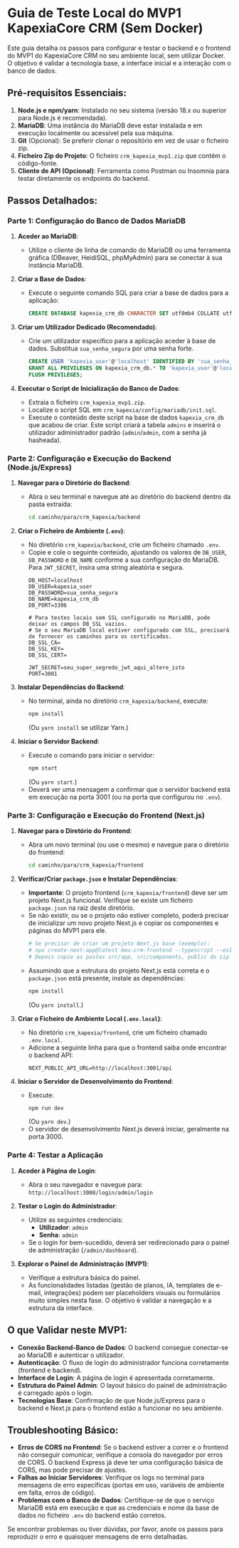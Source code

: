 # Guia de Teste Local do MVP1 KapexiaCore CRM (Sem Docker)

Este guia detalha os passos para configurar e testar o backend e o frontend do MVP1 do KapexiaCore CRM no seu ambiente local, sem utilizar Docker. O objetivo é validar a tecnologia base, a interface inicial e a interação com o banco de dados.

## Pré-requisitos Essenciais:

1.  **Node.js e npm/yarn**: Instalado no seu sistema (versão 18.x ou superior para Node.js é recomendada).
2.  **MariaDB**: Uma instância do MariaDB deve estar instalada e em execução localmente ou acessível pela sua máquina.
3.  **Git** (Opcional): Se preferir clonar o repositório em vez de usar o ficheiro zip.
4.  **Ficheiro Zip do Projeto**: O ficheiro `crm_kapexia_mvp1.zip` que contém o código-fonte.
5.  **Cliente de API (Opcional)**: Ferramenta como Postman ou Insomnia para testar diretamente os endpoints do backend.

## Passos Detalhados:

### Parte 1: Configuração do Banco de Dados MariaDB

1.  **Aceder ao MariaDB**:
    *   Utilize o cliente de linha de comando do MariaDB ou uma ferramenta gráfica (DBeaver, HeidiSQL, phpMyAdmin) para se conectar à sua instância MariaDB.

2.  **Criar a Base de Dados**:
    *   Execute o seguinte comando SQL para criar a base de dados para a aplicação:
        ```sql
        CREATE DATABASE kapexia_crm_db CHARACTER SET utf8mb4 COLLATE utf8mb4_unicode_ci;
        ```

3.  **Criar um Utilizador Dedicado (Recomendado)**:
    *   Crie um utilizador específico para a aplicação aceder à base de dados. Substitua `sua_senha_segura` por uma senha forte.
        ```sql
        CREATE USER 'kapexia_user'@'localhost' IDENTIFIED BY 'sua_senha_segura';
        GRANT ALL PRIVILEGES ON kapexia_crm_db.* TO 'kapexia_user'@'localhost';
        FLUSH PRIVILEGES;
        ```

4.  **Executar o Script de Inicialização do Banco de Dados**:
    *   Extraia o ficheiro `crm_kapexia_mvp1.zip`.
    *   Localize o script SQL em `crm_kapexia/config/mariadb/init.sql`.
    *   Execute o conteúdo deste script na base de dados `kapexia_crm_db` que acabou de criar. Este script criará a tabela `admins` e inserirá o utilizador administrador padrão (`admin`/`admin`, com a senha já hasheada).

### Parte 2: Configuração e Execução do Backend (Node.js/Express)

1.  **Navegar para o Diretório do Backend**:
    *   Abra o seu terminal e navegue até ao diretório do backend dentro da pasta extraída:
        ```bash
        cd caminho/para/crm_kapexia/backend
        ```

2.  **Criar o Ficheiro de Ambiente (`.env`)**:
    *   No diretório `crm_kapexia/backend`, crie um ficheiro chamado `.env`.
    *   Copie e cole o seguinte conteúdo, ajustando os valores de `DB_USER`, `DB_PASSWORD` e `DB_NAME` conforme a sua configuração do MariaDB. Para `JWT_SECRET`, insira uma string aleatória e segura.
        ```env
        DB_HOST=localhost
        DB_USER=kapexia_user
        DB_PASSWORD=sua_senha_segura
        DB_NAME=kapexia_crm_db
        DB_PORT=3306

        # Para testes locais sem SSL configurado no MariaDB, pode deixar os campos DB_SSL vazios.
        # Se o seu MariaDB local estiver configurado com SSL, precisará de fornecer os caminhos para os certificados.
        DB_SSL_CA=
        DB_SSL_KEY=
        DB_SSL_CERT=

        JWT_SECRET=seu_super_segredo_jwt_aqui_altere_isto
        PORT=3001
        ```

3.  **Instalar Dependências do Backend**:
    *   No terminal, ainda no diretório `crm_kapexia/backend`, execute:
        ```bash
        npm install
        ```
        (Ou `yarn install` se utilizar Yarn.)

4.  **Iniciar o Servidor Backend**:
    *   Execute o comando para iniciar o servidor:
        ```bash
        npm start
        ```
        (Ou `yarn start`.)
    *   Deverá ver uma mensagem a confirmar que o servidor backend está em execução na porta 3001 (ou na porta que configurou no `.env`).

### Parte 3: Configuração e Execução do Frontend (Next.js)

1.  **Navegar para o Diretório do Frontend**:
    *   Abra um novo terminal (ou use o mesmo) e navegue para o diretório do frontend:
        ```bash
        cd caminho/para/crm_kapexia/frontend
        ```

2.  **Verificar/Criar `package.json` e Instalar Dependências**:
    *   **Importante**: O projeto frontend (`crm_kapexia/frontend`) deve ser um projeto Next.js funcional. Verifique se existe um ficheiro `package.json` na raiz deste diretório.
    *   Se não existir, ou se o projeto não estiver completo, poderá precisar de inicializar um novo projeto Next.js e copiar os componentes e páginas do MVP1 para ele.
        ```bash
        # Se precisar de criar um projeto Next.js base (exemplo):
        # npx create-next-app@latest meu-crm-frontend --typescript --eslint --tailwind --src-dir --app --import-alias "@/*"
        # Depois copie as pastas src/app, src/components, public do zip para dentro de meu-crm-frontend
        ```
    *   Assumindo que a estrutura do projeto Next.js está correta e o `package.json` está presente, instale as dependências:
        ```bash
        npm install
        ```
        (Ou `yarn install`.)

3.  **Criar o Ficheiro de Ambiente Local (`.env.local`)**:
    *   No diretório `crm_kapexia/frontend`, crie um ficheiro chamado `.env.local`.
    *   Adicione a seguinte linha para que o frontend saiba onde encontrar o backend API:
        ```env
        NEXT_PUBLIC_API_URL=http://localhost:3001/api
        ```

4.  **Iniciar o Servidor de Desenvolvimento do Frontend**:
    *   Execute:
        ```bash
        npm run dev
        ```
        (Ou `yarn dev`.)
    *   O servidor de desenvolvimento Next.js deverá iniciar, geralmente na porta 3000.

### Parte 4: Testar a Aplicação

1.  **Aceder à Página de Login**:
    *   Abra o seu navegador e navegue para: `http://localhost:3000/login/admin/login`

2.  **Testar o Login do Administrador**:
    *   Utilize as seguintes credenciais:
        *   **Utilizador**: `admin`
        *   **Senha**: `admin`
    *   Se o login for bem-sucedido, deverá ser redirecionado para o painel de administração (`/admin/dashboard`).

3.  **Explorar o Painel de Administração (MVP1)**:
    *   Verifique a estrutura básica do painel.
    *   As funcionalidades listadas (gestão de planos, IA, templates de e-mail, integrações) podem ser placeholders visuais ou formulários muito simples nesta fase. O objetivo é validar a navegação e a estrutura da interface.

## O que Validar neste MVP1:

*   **Conexão Backend-Banco de Dados**: O backend consegue conectar-se ao MariaDB e autenticar o utilizador.
*   **Autenticação**: O fluxo de login do administrador funciona corretamente (frontend e backend).
*   **Interface de Login**: A página de login é apresentada corretamente.
*   **Estrutura do Painel Admin**: O layout básico do painel de administração é carregado após o login.
*   **Tecnologias Base**: Confirmação de que Node.js/Express para o backend e Next.js para o frontend estão a funcionar no seu ambiente.

## Troubleshooting Básico:

*   **Erros de CORS no Frontend**: Se o backend estiver a correr e o frontend não conseguir comunicar, verifique a consola do navegador por erros de CORS. O backend Express já deve ter uma configuração básica de CORS, mas pode precisar de ajustes.
*   **Falhas ao Iniciar Servidores**: Verifique os logs no terminal para mensagens de erro específicas (portas em uso, variáveis de ambiente em falta, erros de código).
*   **Problemas com o Banco de Dados**: Certifique-se de que o serviço MariaDB está em execução e que as credenciais e nome da base de dados no ficheiro `.env` do backend estão corretos.

Se encontrar problemas ou tiver dúvidas, por favor, anote os passos para reproduzir o erro e quaisquer mensagens de erro detalhadas.


